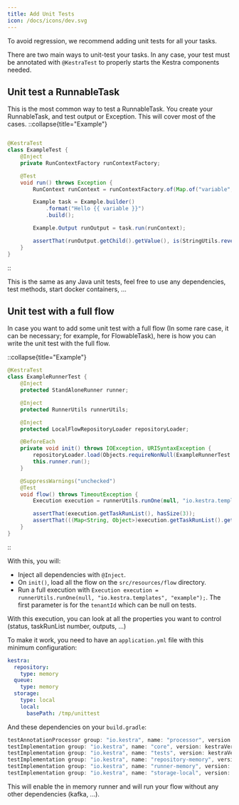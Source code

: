 ```yaml
---
title: Add Unit Tests
icon: /docs/icons/dev.svg
---
```


To avoid regression, we recommend adding unit tests for all your tasks.

There are two main ways to unit-test your tasks. In any case, your test must be annotated with `@KestraTest` to properly starts the Kestra components needed.

## Unit test a RunnableTask

This is the most common way to test a RunnableTask. You create your RunnableTask, and test output or Exception. This will cover most of the cases.
::collapse{title="Example"}


```java

@KestraTest
class ExampleTest {
    @Inject
    private RunContextFactory runContextFactory;

    @Test
    void run() throws Exception {
        RunContext runContext = runContextFactory.of(Map.of("variable", "John Doe"));

        Example task = Example.builder()
            .format("Hello {{ variable }}")
            .build();

        Example.Output runOutput = task.run(runContext);

        assertThat(runOutput.getChild().getValue(), is(StringUtils.reverse("Hello John Doe")));
    }
}
```
::

This is the same as any Java unit tests, feel free to use any dependencies, test methods, start docker containers, ...


## Unit test with a full flow

In case you want to add some unit test with a full flow (In some rare case, it can be necessary; for example, for FlowableTask), here is how you can write the unit test with the full flow.

::collapse{title="Example"}
```java
@KestraTest
class ExampleRunnerTest {
    @Inject
    protected StandAloneRunner runner;

    @Inject
    protected RunnerUtils runnerUtils;

    @Inject
    protected LocalFlowRepositoryLoader repositoryLoader;

    @BeforeEach
    private void init() throws IOException, URISyntaxException {
        repositoryLoader.load(Objects.requireNonNull(ExampleRunnerTest.class.getClassLoader().getResource("flows")));
        this.runner.run();
    }

    @SuppressWarnings("unchecked")
    @Test
    void flow() throws TimeoutException {
        Execution execution = runnerUtils.runOne(null, "io.kestra.templates", "example");

        assertThat(execution.getTaskRunList(), hasSize(3));
        assertThat(((Map<String, Object>)execution.getTaskRunList().get(2).getOutputs().get("child")).get("value"), is("task-id"));
    }
}
```
::

With this, you will:
- Inject all dependencies with `@Inject`.
- On `init()`, load all the flow on the `src/resources/flow` directory.
- Run a full execution with `Execution execution = runnerUtils.runOne(null, "io.kestra.templates", "example");`. The first parameter is for the `tenantId` which can be null on tests.

With this execution, you can look at all the properties you want to control (status, taskRunList number, outputs, ...)


To make it work, you need to have an `application.yml` file with this minimum configuration:

```yaml
kestra:
  repository:
    type: memory
  queue:
    type: memory
  storage:
    type: local
    local:
      basePath: /tmp/unittest
```

And these dependencies on your `build.gradle`:
```groovy
testAnnotationProcessor group: "io.kestra", name: "processor", version: kestraVersion
testImplementation group: "io.kestra", name: "core", version: kestraVersion
testImplementation group: "io.kestra", name: "tests", version: kestraVersion
testImplementation group: "io.kestra", name: "repository-memory", version: kestraVersion
testImplementation group: "io.kestra", name: "runner-memory", version: kestraVersion
testImplementation group: "io.kestra", name: "storage-local", version: kestraVersion
```

This will enable the in memory runner and will run your flow without any other dependencies (kafka, ...).
